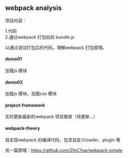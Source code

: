 ## webpack analysis

项目内容：

1.代码<br/>
2.通过webpack 打包后的 bundle.js

以通过调试打包后的代码，理解webpack 打包原理。

#### demo01
加载js 模块

#### demo02
加载js 模块，加载css 模块

#### project-framework
实时更新最新的webpack 项目框架（待更新...）

#### webpack-theory
自实现webpack 的编译代码，包含自定义loader、plugin 等

另一篇原理：https://github.com/ZhiCYue/webpack-simple
